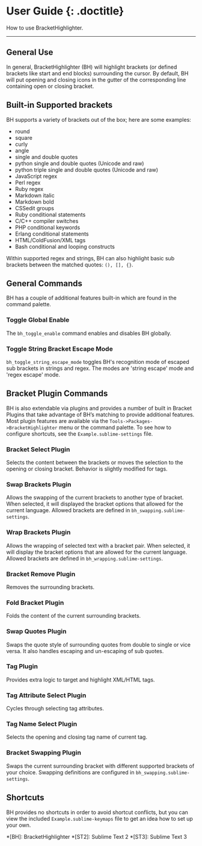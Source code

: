 # User Guide {: .doctitle}
How to use BracketHighlighter.

---

## General Use
In general, BracketHighlighter (BH) will highlight brackets (or defined brackets like start and end blocks) surrounding the cursor.  By default, BH will put opening and closing icons in the gutter of the corresponding line containing open or closing bracket.

## Built-in Supported brackets
BH supports a variety of brackets out of the box; here are some examples:

- round
- square
- curly
- angle
- single and double quotes
- python single and double quotes (Unicode and raw)
- python triple single and double quotes (Unicode and raw)
- JavaScript regex
- Perl regex
- Ruby regex
- Markdown italic
- Markdown bold
- CSSedit groups
- Ruby conditional statements
- C/C++ compiler switches
- PHP conditional keywords
- Erlang conditional statements
- HTML/ColdFusion/XML tags
- Bash conditional and looping constructs

Within supported regex and strings, BH can also highlight basic sub brackets between the matched quotes: `(), [], {}`.

## General Commands
BH has a couple of additional features built-in which are found in the command palette.

### Toggle Global Enable
The `bh_toggle_enable` command enables and disables BH globally.

### Toggle String Bracket Escape Mode
`bh_toggle_string_escape_mode` toggles BH's recognition mode of escaped sub brackets in strings and regex.  The modes are 'string escape' mode and 'regex escape' mode.

## Bracket Plugin Commands
BH is also extendable via plugins and provides a number of built in Bracket Plugins that take advantage of BH&rsquo;s matching to provide additional features.  Most plugin features are available via the `Tools->Packages->BracketHighlighter` menu or the command palette.  To see how to configure shortcuts, see the `Example.sublime-settings` file.

### Bracket Select Plugin
Selects the content between the brackets or moves the selection to the opening or closing bracket.  Behavior is slightly modified for tags.

### Swap Brackets Plugin
Allows the swapping of the current brackets to another type of bracket.  When selected, it will displayed the bracket options that allowed for the current language.  Allowed brackets are defined in `bh_swapping.sublime-settings`.

### Wrap Brackets Plugin
Allows the wrapping of selected text with a bracket pair.  When selected, it will display the bracket options that are allowed for the current language.  Allowed brackets are defined in `bh_wrapping.sublime-settings`.

### Bracket Remove Plugin
Removes the surrounding brackets.

### Fold Bracket Plugin
Folds the content of the current surrounding brackets.

### Swap Quotes Plugin
Swaps the quote style of surrounding quotes from double to single or vice versa.  It also handles escaping and un-escaping of sub quotes.

### Tag Plugin
Provides extra logic to target and highlight XML/HTML tags.

### Tag Attribute Select Plugin
Cycles through selecting tag attributes.

### Tag Name Select Plugin
Selects the opening and closing tag name of current tag.

### Bracket Swapping Plugin
Swaps the current surrounding bracket with different supported brackets of your choice.  Swapping definitions are configured in `bh_swapping.sublime-settings`.

## Shortcuts
BH provides no shortcuts in order to avoid shortcut conflicts, but you can view the included `Example.sublime-keymaps` file to get an idea how to set up your own.

*[BH]: BracketHighlighter
*[ST2]: Sublime Text 2
*[ST3]: Sublime Text 3
